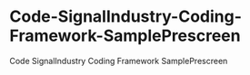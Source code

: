 # Code-SignalIndustry-Coding-Framework-SamplePrescreen
Code SignalIndustry Coding Framework SamplePrescreen
